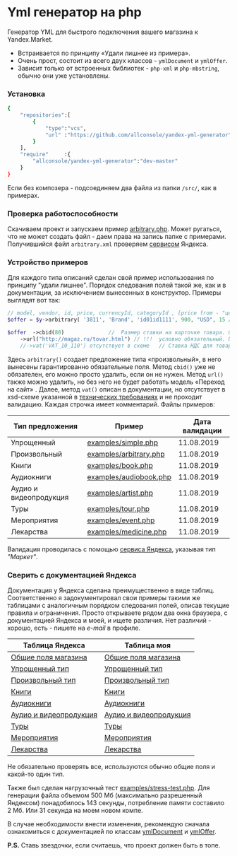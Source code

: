 Yml генератор на php
============

Генератор YML для быстрого подключения вашего магазина к Yandex.Market.
- Встраивается по принципу «Удали лишнее из примера».
- Очень прост, состоит из всего двух классов - `ymlDocument` и `ymlOffer`.
- Зависит только от встроенных библиотек - `php-xml` и `php-mbstring`, обычно они уже установлены.

### Установка
```bash
{
	"repositories":[
		{
			"type":"vcs",
			"url" :"https://github.com/allconsole/yandex-yml-generator"
		}
	],
	"require"     :{
		"allconsole/yandex-yml-generator":"dev-master"
	}
}
```
Если без композера - подсоединяем два файла из папки `/src/`, как в примерах.

### Проверка работоспособности
Скачиваем проект и запускаем пример [arbitrary.php](examples/arbitrary.php). Может ругаться, что не может создать файл - даем права на запись папке с примерами. Получившийся файл `arbitrary.xml` проверяем [сервисом](https://webmaster.yandex.ru/tools/xml-validator/) Яндекса.

### Устройство примеров
Для каждого типа описаний сделан свой пример использования по принципу "удали лишнее". Порядок следования полей такой же, как и в документации, за исключением вынесенных в конструктор. Примеры выглядят вот так:
```php
// model, vendor, id, price, currencyId, categoryId	, [price from - "цена от ххх руб." ]
$offer = $y->arbitrary( '3811', 'Brand', 'id01id1111', 900, "USD", 15 /* , true*/ );

$offer	->cbid(80)				//	Размер ставки на карточке товара. 0,8 у.е.
	->url("http://magaz.ru/tovar.html")	// !!!	условно обязательный. URL страницы товара 
	//->vat('VAT_10_110') отсутствует в схеме	// Ставка НДС для товара.
```
Здесь `arbitrary()` создает предложение типа «произвольный», в него вынесены гарантированно обязательные поля. Метод  `cbid()` уже не обязателен, его можно просто удалить, если он не нужен. Метод `url()` также можно удалить, но без него не будет работать модель «Переход на сайт» . Далее, метод `vat()` описан в документации, но отсутствует в xsd-схеме указанной в [технических требованиях](https://yandex.ru/support/webmaster/goods-prices/technical-requirements.html) и не проходит валидацию.
 Каждая строчка имеет комментарий. Файлы примеров:

Тип предложения			| 	Пример												| Дата валидации
----------------		| ------------- 										| -------
Упрощенный				| [examples/simple.php](examples/simple.php)			| 11.08.2019
Произвольный 			| [examples/arbitrary.php](examples/arbitrary.php)		| 11.08.2019
Книги					| [examples/book.php](examples/book.php)				| 11.08.2019
Аудиокниги				| [examples/audiobook.php](examples/audiobook.php)		| 11.08.2019
Аудио и видеопродукция	| [examples/artist.php](examples/artist.php)			| 11.08.2019
Туры					| [examples/tour.php](examples/tour.php)				| 11.08.2019
Мероприятия				| [examples/event.php](examples/event.php)				| 11.08.2019
Лекарства				| [examples/medicine.php](examples/medicine.php)		| 11.08.2019

Валидация проводилась с помощью [сервиса Яндекса](https://webmaster.yandex.ru/tools/xml-validator/), указывая тип *"Маркет"*.

### Сверить с документацией Яндекса
Документация у Яндекса сделана преимущественно в виде таблиц. Соответственно я задокументировал свои примеры такими же таблицами с аналогичным порядком следования полей, описав текущие правила и ограничения. Просто открываете рядом два окна браузера, с документацией Яндекса и моей, и ищете различия. Нет различий - хорошо, есть - пишете на *e-mail* в профиле.

Таблица Яндекса																			| 	Таблица моя		
----------------------- 																| ------------- 
[Общие поля магазина](https://yandex.ru/support/partnermarket/export/yml.html)			| [Общие поля магазина](docs/yml.md)
[Упрощенный тип](https://yandex.ru/support/partnermarket/offers.html)					| [Упрощенный тип](docs/simple.md)
[Произвольный тип](https://yandex.ru/support/partnermarket/export/vendor-model.html)	| [Произвольный тип](docs/arbitrary.md)
[Книги](https://yandex.ru/support/partnermarket/export/books.html)						| [Книги](docs/book.md)
[Аудиокниги](https://yandex.ru/support/partnermarket/export/audiobooks.html)			| [Аудиокниги](docs/audiobook.md)
[Аудио и видеопродукция](https://yandex.ru/support/partnermarket/export/music-video.html)| [Аудио и видеопродукция](docs/artist.md)
[Туры](https://yandex.ru/support/partnermarket/export/tours.html)						| [Туры](docs/tour.md)
[Мероприятия](https://yandex.ru/support/partnermarket/export/event-tickets.html)		| [Мероприятия](docs/event.md)
[Лекарства](https://yandex.ru/support/partnermarket/export/medicine.html)				| [Лекарства](docs/medicine.md)

Не обязательно проверять все, используются обычно общие поля и какой-то один тип.

Также был сделан нагрузочный тест [examples/stress-test.php](examples/stress-test.php). Для генерации файла объемом 500 Мб (максимально разрешенный Яндексом) понадобилось 143 секунды, потребление памяти составило 2 Мб. Или 31 секунда на моем новом компе.

В случае необходимости внести изменения, рекомендую сначала ознакомиться с документацией по классам [ymlDocument](docs/ymlDocument.md) и [ymlOffer](docs/ymlOffer.md).

**P.S.** Ставь звездочки, если считаешь, что проект должен быть в топе.
